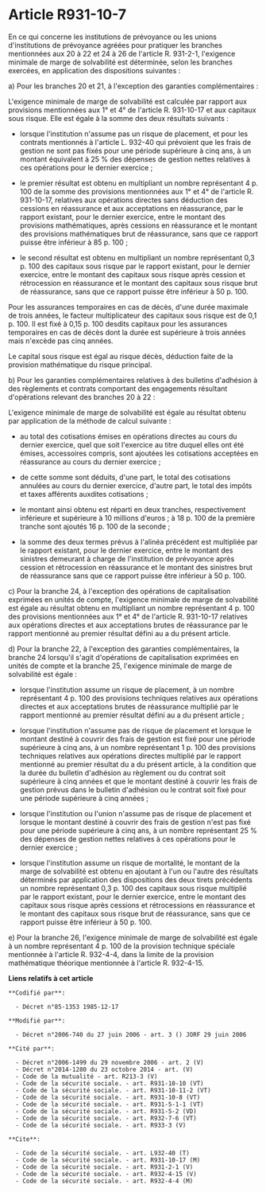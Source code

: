 # Article R931-10-7

En ce qui concerne les institutions de prévoyance ou les unions d'institutions de prévoyance agréées pour pratiquer les
branches mentionnées aux 20 à 22 et 24 à 26 de l'article R. 931-2-1, l'exigence minimale de marge de solvabilité est
déterminée, selon les branches exercées, en application des dispositions suivantes :

a) Pour les branches 20 et 21, à l'exception des garanties complémentaires :

L'exigence minimale de marge de solvabilité est calculée par rapport aux provisions mentionnées aux 1° et 4° de l'article R.
931-10-17 et aux capitaux sous risque. Elle est égale à la somme des deux résultats suivants :

- lorsque l'institution n'assume pas un risque de placement, et pour les contrats mentionnés à l'article L. 932-40 qui
prévoient que les frais de gestion ne sont pas fixés pour une période supérieure à cinq ans, à un montant équivalent à 25 %
des dépenses de gestion nettes relatives à ces opérations pour le dernier exercice ;

- le premier résultat est obtenu en multipliant un nombre représentant 4 p. 100 de la somme des provisions mentionnées aux 1°
et 4° de l'article R. 931-10-17, relatives aux opérations directes sans déduction des cessions en réassurance et aux
acceptations en réassurance, par le rapport existant, pour le dernier exercice, entre le montant des provisions
mathématiques, après cessions en réassurance et le montant des provisions mathématiques brut de réassurance, sans que ce
rapport puisse être inférieur à 85 p. 100 ;

- le second résultat est obtenu en multipliant un nombre représentant 0,3 p. 100 des capitaux sous risque par le rapport
existant, pour le dernier exercice, entre le montant des capitaux sous risque après cession et rétrocession en réassurance et
le montant des capitaux sous risque brut de réassurance, sans que ce rapport puisse être inférieur à 50 p. 100.

Pour les assurances temporaires en cas de décès, d'une durée maximale de trois années, le facteur multiplicateur des capitaux
sous risque est de 0,1 p. 100. Il est fixé à 0,15 p. 100 desdits capitaux pour les assurances temporaires en cas de décès
dont la durée est supérieure à trois années mais n'excède pas cinq années.

Le capital sous risque est égal au risque décès, déduction faite de la provision mathématique du risque principal.

b) Pour les garanties complémentaires relatives à des bulletins d'adhésion à des règlements et contrats comportant des
engagements résultant d'opérations relevant des branches 20 à 22 :

L'exigence minimale de marge de solvabilité est égale au résultat obtenu par application de la méthode de calcul suivante :

- au total des cotisations émises en opérations directes au cours du dernier exercice, quel que soit l'exercice au titre
duquel elles ont été émises, accessoires compris, sont ajoutées les cotisations acceptées en réassurance au cours du dernier
exercice ;

- de cette somme sont déduits, d'une part, le total des cotisations annulées au cours du dernier exercice, d'autre part, le
total des impôts et taxes afférents auxdites cotisations ;

- le montant ainsi obtenu est réparti en deux tranches, respectivement inférieure et supérieure à 10 millions d'euros ; à 18
p. 100 de la première tranche sont ajoutés 16 p. 100 de la seconde ;

- la somme des deux termes prévus à l'alinéa précédent est multipliée par le rapport existant, pour le dernier exercice,
entre le montant des sinistres demeurant à charge de l'institution de prévoyance après cession et rétrocession en réassurance
et le montant des sinistres brut de réassurance sans que ce rapport puisse être inférieur à 50 p. 100.

c) Pour la branche 24, à l'exception des opérations de capitalisation exprimées en unités de compte, l'exigence minimale de
marge de solvabilité est égale au résultat obtenu en multipliant un nombre représentant 4 p. 100 des provisions mentionnées
aux 1° et 4° de l'article R. 931-10-17 relatives aux opérations directes et aux acceptations brutes de réassurance par le
rapport mentionné au premier résultat défini au a du présent article.

d) Pour la branche 22, à l'exception des garanties complémentaires, la branche 24 lorsqu'il s'agit d'opérations de
capitalisation exprimées en unités de compte et la branche 25, l'exigence minimale de marge de solvabilité est égale :

- lorsque l'institution assume un risque de placement, à un nombre représentant 4 p. 100 des provisions techniques relatives
aux opérations directes et aux acceptations brutes de réassurance multiplié par le rapport mentionné au premier résultat
défini au a du présent article ;

- lorsque l'institution n'assume pas de risque de placement et lorsque le montant destiné à couvrir des frais de gestion est
fixé pour une période supérieure à cinq ans, à un nombre représentant 1 p. 100 des provisions techniques relatives aux
opérations directes multiplié par le rapport mentionné au premier résultat du a du présent article, à la condition que la
durée du bulletin d'adhésion au règlement ou du contrat soit supérieure à cinq années et que le montant destiné à couvrir les
frais de gestion prévus dans le bulletin d'adhésion ou le contrat soit fixé pour une période supérieure à cinq années ;

- lorsque l'institution ou l'union n'assume pas de risque de placement et lorsque le montant destiné à couvrir des frais de
gestion n'est pas fixé pour une période supérieure à cinq ans, à un nombre représentant 25 % des dépenses de gestion nettes
relatives à ces opérations pour le dernier exercice ;

- lorsque l'institution assume un risque de mortalité, le montant de la marge de solvabilité est obtenu en ajoutant à l'un ou
l'autre des résultats déterminés par application des dispositions des deux tirets précédents un nombre représentant 0,3 p.
100 des capitaux sous risque multiplié par le rapport existant, pour le dernier exercice, entre le montant des capitaux sous
risque après cessions et rétrocessions en réassurance et le montant des capitaux sous risque brut de réassurance, sans que ce
rapport puisse être inférieur à 50 p. 100.

e) Pour la branche 26, l'exigence minimale de marge de solvabilité est égale à un nombre représentant 4 p. 100 de la
provision technique spéciale mentionnée à l'article R. 932-4-4, dans la limite de la provision mathématique théorique
mentionnée à l'article R. 932-4-15.

**Liens relatifs à cet article**

	**Codifié par**:

	  - Décret n°85-1353 1985-12-17

	**Modifié par**:

	  - Décret n°2006-740 du 27 juin 2006 - art. 3 () JORF 29 juin 2006

	**Cité par**:

	  - Décret n°2006-1499 du 29 novembre 2006 - art. 2 (V)
	  - Décret n°2014-1280 du 23 octobre 2014 - art. (V)
	  - Code de la mutualité - art. R213-3 (V)
	  - Code de la sécurité sociale. - art. R931-10-10 (VT)
	  - Code de la sécurité sociale. - art. R931-10-11-2 (VT)
	  - Code de la sécurité sociale. - art. R931-10-8 (VT)
	  - Code de la sécurité sociale. - art. R931-5-1-1 (VT)
	  - Code de la sécurité sociale. - art. R931-5-2 (VD)
	  - Code de la sécurité sociale. - art. R932-7-6 (VT)
	  - Code de la sécurité sociale. - art. R933-3 (V)

	**Cite**:

	  - Code de la sécurité sociale. - art. L932-40 (T)
	  - Code de la sécurité sociale. - art. R931-10-17 (M)
	  - Code de la sécurité sociale. - art. R931-2-1 (V)
	  - Code de la sécurité sociale. - art. R932-4-15 (V)
	  - Code de la sécurité sociale. - art. R932-4-4 (M)
